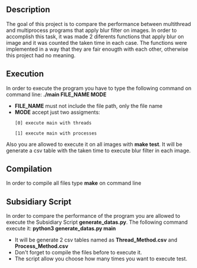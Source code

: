 ## Description
The goal of this project is to compare the performance between multithread and multiprocess programs that apply blur filter on images. In order to accomplish this task, it was made 2 diferents functions that apply blur on image and it was counted the taken time in each case. The functions were implemented in a way that they are fair enougth with each other, otherwise this project had no meaning.

## Execution
In order to execute the program you have to type the following command on command line: **./main FILE_NAME MODE**

- **FILE_NAME** must not include the file path, only the file name
- **MODE** accept just two assigments:
  ```
  [0] execute main with threads
  ```
  ```
  [1] execute main with processes
  ```

Also you are allowed to execute it on all images with **make test**. It will be generate a csv table with the taken time to execute blur filter in each image.

## Compilation
In order to compile all files type **make** on command line

## Subsidiary Script
In order to compare the performance of the program you are allowed to execute the Subsidiary Script **generate_datas.py**.
The following command execute it: **python3 generate_datas.py main**

- It will be generate 2 csv tables named as __Thread_Method.csv__ and __Process_Method.csv__
- Don't forget to compile the files before to execute it.
- The script allow you choose how many times you want to execute test.
